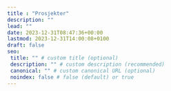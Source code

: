 ```yaml
---
title : "Prosjekter"
description: ""
lead: ""
date: 2023-12-31T08:47:36+00:00
lastmod: 2023-12-31T14:00:08+0100
draft: false
seo:
 title: "" # custom title (optional)
 description: "" # custom description (recommended)
 canonical: "" # custom canonical URL (optional)
 noindex: false # false (default) or true
---
```

